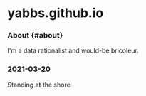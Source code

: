 # yabbs.github.io

### About {#about}
I'm a data rationalist and would-be bricoleur.

### 2021-03-20
Standing at the shore
